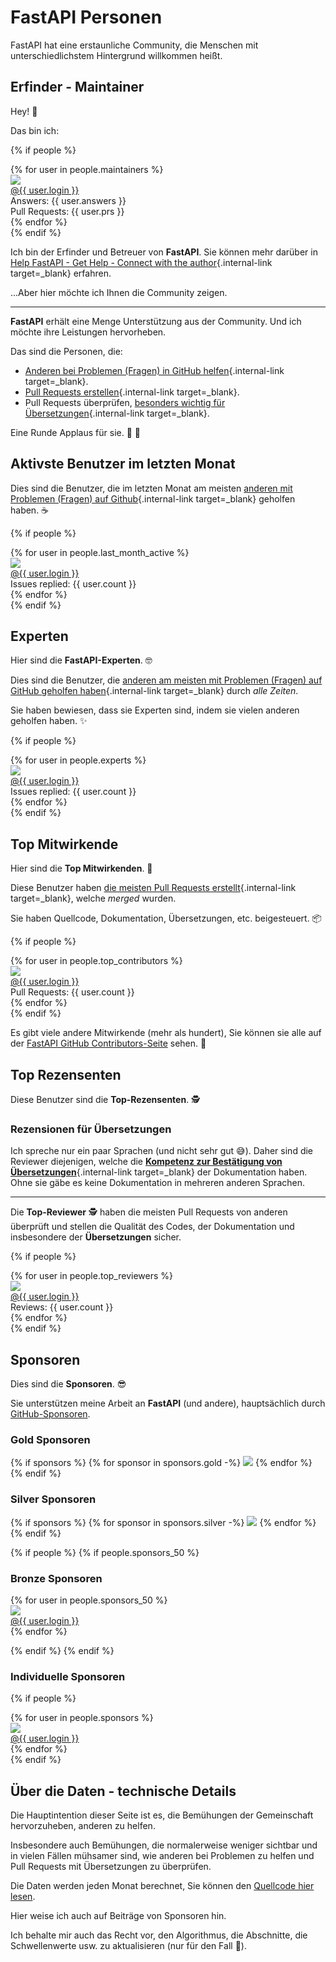 # FastAPI Personen

FastAPI hat eine erstaunliche Community, die Menschen mit unterschiedlichstem Hintergrund willkommen heißt.

## Erfinder - Maintainer

Hey! 👋

Das bin ich:

{% if people %}
<div class="user-list user-list-center">
{% for user in people.maintainers %}

<div class="user"><a href="{{ user.url }}" target="_blank"><div class="avatar-wrapper"><img src="{{ user.avatarUrl }}"/></div><div class="title">@{{ user.login }}</div></a> <div class="count">Answers: {{ user.answers }}</div><div class="count">Pull Requests: {{ user.prs }}</div></div>
{% endfor %}

</div>
{% endif %}

Ich bin der Erfinder und Betreuer von **FastAPI**. Sie können mehr darüber in [Help FastAPI - Get Help - Connect with the author](help-fastapi.md#connect-with-the-author){.internal-link target=_blank} erfahren.

...Aber hier möchte ich Ihnen die Community zeigen.

---

**FastAPI** erhält eine Menge Unterstützung aus der Community. Und ich möchte ihre Leistungen hervorheben.

Das sind die Personen, die:

* [Anderen bei Problemen (Fragen) in GitHub helfen](help-fastapi.md#help-others-with-issues-in-github){.internal-link target=_blank}.
* [Pull Requests erstellen](help-fastapi.md#create-a-pull-request){.internal-link target=_blank}.
* Pull Requests überprüfen, [besonders wichtig für Übersetzungen](contributing.md#translations){.internal-link target=_blank}.

Eine Runde Applaus für sie. 👏 🙇

## Aktivste Benutzer im letzten Monat

Dies sind die Benutzer, die im letzten Monat am meisten [anderen mit Problemen (Fragen) auf Github](help-fastapi.md#help-others-with-issues-in-github){.internal-link target=_blank} geholfen haben. ☕

{% if people %}
<div class="user-list user-list-center">
{% for user in people.last_month_active %}

<div class="user"><a href="{{ user.url }}" target="_blank"><div class="avatar-wrapper"><img src="{{ user.avatarUrl }}"/></div><div class="title">@{{ user.login }}</div></a> <div class="count">Issues replied: {{ user.count }}</div></div>
{% endfor %}

</div>
{% endif %}

## Experten

Hier sind die **FastAPI-Experten**. 🤓

Dies sind die Benutzer, die [anderen am meisten mit Problemen (Fragen) auf GitHub geholfen haben](help-fastapi.md#help-others-with-issues-in-github){.internal-link target=_blank} durch *alle Zeiten*.

Sie haben bewiesen, dass sie Experten sind, indem sie vielen anderen geholfen haben. ✨

{% if people %}
<div class="user-list user-list-center">
{% for user in people.experts %}

<div class="user"><a href="{{ user.url }}" target="_blank"><div class="avatar-wrapper"><img src="{{ user.avatarUrl }}"/></div><div class="title">@{{ user.login }}</div></a> <div class="count">Issues replied: {{ user.count }}</div></div>
{% endfor %}

</div>
{% endif %}

## Top Mitwirkende

Hier sind die **Top Mitwirkenden**. 👷

Diese Benutzer haben [die meisten Pull Requests erstellt](help-fastapi.md#create-a-pull-request){.internal-link target=_blank}, welche *merged* wurden.

Sie haben Quellcode, Dokumentation, Übersetzungen, etc. beigesteuert. 📦

{% if people %}
<div class="user-list user-list-center">
{% for user in people.top_contributors %}

<div class="user"><a href="{{ user.url }}" target="_blank"><div class="avatar-wrapper"><img src="{{ user.avatarUrl }}"/></div><div class="title">@{{ user.login }}</div></a> <div class="count">Pull Requests: {{ user.count }}</div></div>
{% endfor %}

</div>
{% endif %}

Es gibt viele andere Mitwirkende (mehr als hundert), Sie können sie alle auf der <a href="https://github.com/tiangolo/fastapi/graphs/contributors" class="external-link" target="_blank">FastAPI GitHub Contributors-Seite</a> sehen. 👷

## Top Rezensenten

Diese Benutzer sind die **Top-Rezensenten**. 🕵️

### Rezensionen für Übersetzungen

Ich spreche nur ein paar Sprachen (und nicht sehr gut 😅). Daher sind die Reviewer diejenigen, welche die [**Kompetenz zur Bestätigung von Übersetzungen**](contributing.md#translations){.internal-link target=_blank} der Dokumentation haben. Ohne sie gäbe es keine Dokumentation in mehreren anderen Sprachen.

---

Die **Top-Reviewer** 🕵️ haben die meisten Pull Requests von anderen überprüft und stellen die Qualität des Codes, der Dokumentation und insbesondere der **Übersetzungen** sicher.

{% if people %}
<div class="user-list user-list-center">
{% for user in people.top_reviewers %}

<div class="user"><a href="{{ user.url }}" target="_blank"><div class="avatar-wrapper"><img src="{{ user.avatarUrl }}"/></div><div class="title">@{{ user.login }}</div></a> <div class="count">Reviews: {{ user.count }}</div></div>
{% endfor %}

</div>
{% endif %}

## Sponsoren

Dies sind die **Sponsoren**. 😎

Sie unterstützen meine Arbeit an **FastAPI** (und andere), hauptsächlich durch <a href="https://github.com/sponsors/tiangolo" class="external-link" target="_blank">GitHub-Sponsoren</a>.

### Gold Sponsoren

{% if sponsors %}
{% for sponsor in sponsors.gold -%}
<a href="{{ sponsor.url }}" target="_blank" title="{{ sponsor.title }}"><img src="{{ sponsor.img }}"></a>
{% endfor %}
{% endif %}

### Silver Sponsoren

{% if sponsors %}
{% for sponsor in sponsors.silver -%}
<a href="{{ sponsor.url }}" target="_blank" title="{{ sponsor.title }}"><img src="{{ sponsor.img }}"></a>
{% endfor %}
{% endif %}

{% if people %}
{% if people.sponsors_50 %}

### Bronze Sponsoren

<div class="user-list user-list-center">
{% for user in people.sponsors_50 %}

<div class="user"><a href="{{ user.url }}" target="_blank"><div class="avatar-wrapper"><img src="{{ user.avatarUrl }}"/></div><div class="title">@{{ user.login }}</div></a></div>
{% endfor %}

</div>

{% endif %}
{% endif %}

### Individuelle Sponsoren

{% if people %}
<div class="user-list user-list-center">
{% for user in people.sponsors %}

<div class="user"><a href="{{ user.url }}" target="_blank"><div class="avatar-wrapper"><img src="{{ user.avatarUrl }}"/></div><div class="title">@{{ user.login }}</div></a></div>
{% endfor %}

</div>
{% endif %}

## Über die Daten - technische Details

Die Hauptintention dieser Seite ist es, die Bemühungen der Gemeinschaft hervorzuheben, anderen zu helfen.

Insbesondere auch Bemühungen, die normalerweise weniger sichtbar und in vielen Fällen mühsamer sind, wie anderen bei Problemen zu helfen und Pull Requests mit Übersetzungen zu überprüfen.

Die Daten werden jeden Monat berechnet, Sie können den <a href="https://github.com/tiangolo/fastapi/blob/master/.github/actions/people/app/main.py" class="external-link" target="_blank">Quellcode hier lesen</a>.

Hier weise ich auch auf Beiträge von Sponsoren hin.

Ich behalte mir auch das Recht vor, den Algorithmus, die Abschnitte, die Schwellenwerte usw. zu aktualisieren (nur für den Fall 🤷).

